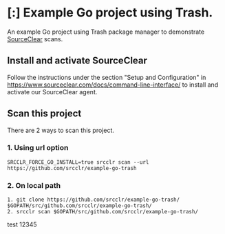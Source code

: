 # [:] Example Go project using Trash.

An example Go project using Trash package manager to demonstrate [SourceClear](https://www.sourceclear.com) scans.

## Install and activate SourceClear
Follow the instructions under the section "Setup and Configuration" in https://www.sourceclear.com/docs/command-line-interface/ to install and activate our SourceClear agent.

## Scan this project
There are 2 ways to scan this project.

### 1. Using url option
`SRCCLR_FORCE_GO_INSTALL=true srcclr scan --url https://github.com/srcclr/example-go-trash`

### 2. On local path
```
1. git clone https://github.com/srcclr/example-go-trash/ $GOPATH/src/github.com/srcclr/example-go-trash/
2. srcclr scan $GOPATH/src/github.com/srcclr/example-go-trash/
```
test 12345
